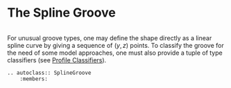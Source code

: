 # The Spline Groove

```{py:currentmodule} pyroll.core
```

For unusual groove types, one may define the shape directly as a linear spline curve by giving a sequence of $(y, z)$ points.
To classify the groove for the need of some model approaches, one must also provide a tuple of type classifiers (see [Profile Classifiers](../../../profiles.md#profile-classifiers)).

```{eval-rst} 
.. autoclass:: SplineGroove
    :members:
```